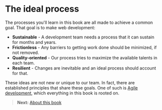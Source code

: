 <h1 class='chapter-h1'>The ideal process</h1>

The processes you'll learn in this book are all made to achieve a common goal. That goal is to make web development:

- __Sustainable__ - A development team needs a process that it can sustain for months and years.
- __Frictionless__ - Any barriers to getting work done should be minimized, if not removed.
- __Quality-oriented__ - Our process tries to maximize the available talents in each team.
- __Resilient__ - Changes are inevitable and an ideal process should account for that.

These ideas are not new or unique to our team. In fact, there are established principles that share these goals. One of such is [Agile development](agile.md), which everything in this book is rooted on.

> **Next:** [About this book](about_this.md)
